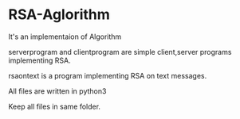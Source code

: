 # RSA-Aglorithm
It's an implementaion of Algorithm

serverprogram and clientprogram are simple client,server programs implementing RSA.

rsaontext is a program implementing RSA on text messages.

All files are written in python3

Keep all files in same folder.
